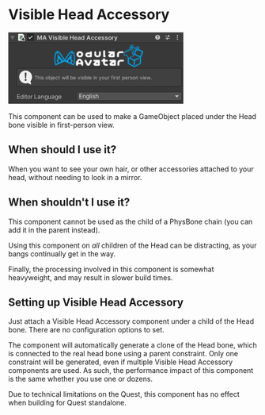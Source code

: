 # Visible Head Accessory

![Visible Head Accessory component](visible-head-accessory.png)

This component can be used to make a GameObject placed under the Head bone visible in first-person view.

## When should I use it?

When you want to see your own hair, or other accessories attached to your head, without needing to look in a mirror.

## When shouldn't I use it?

This component cannot be used as the child of a PhysBone chain (you can add it in the parent instead).

Using this component on _all_ children of the Head can be distracting, as your bangs continually get in the way.

Finally, the processing involved in this component is somewhat heavyweight, and may result in slower build times.

## Setting up Visible Head Accessory

Just attach a Visible Head Accessory component under a child of the Head bone. There are no configuration options to set.

The component will automatically generate a clone of the Head bone, which is connected to the real head bone using a parent constraint.
Only one constraint will be generated, even if multiple Visible Head Accessory components are used. As such, the performance impact of this component is the same whether you use one or dozens.

Due to technical limitations on the Quest, this component has no effect when building for Quest standalone.
